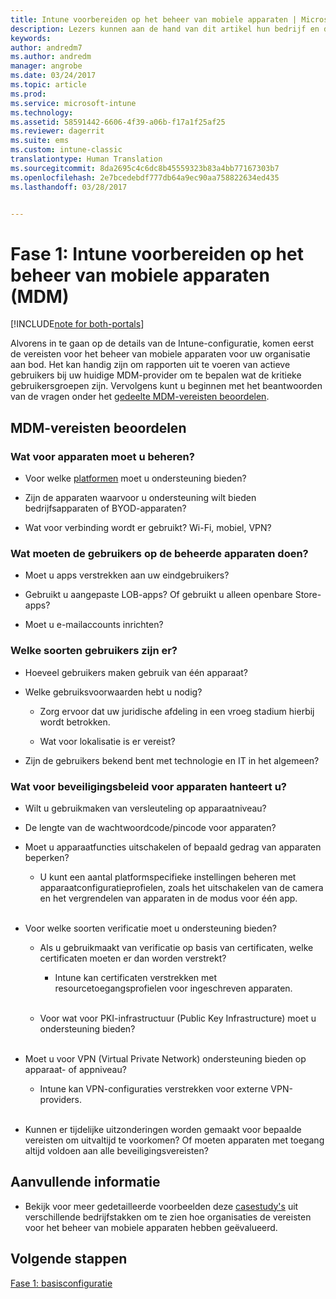 ```yaml
---
title: Intune voorbereiden op het beheer van mobiele apparaten | Microsoft Docs
description: Lezers kunnen aan de hand van dit artikel hun bedrijf en de technische vereisten evalueren voordat ze naar Intune migreren.
keywords: 
author: andredm7
ms.author: andredm
manager: angrobe
ms.date: 03/24/2017
ms.topic: article
ms.prod: 
ms.service: microsoft-intune
ms.technology: 
ms.assetid: 58591442-6606-4f39-a06b-f17a1f25af25
ms.reviewer: dagerrit
ms.suite: ems
ms.custom: intune-classic
translationtype: Human Translation
ms.sourcegitcommit: 8da2695c4c6dc8b45559323b83a4bb77167303b7
ms.openlocfilehash: 2e7bcedebdf777db64a9ec90aa758822634ed435
ms.lasthandoff: 03/28/2017


---
```


# <a name="phase-1-prepare-intune-for-mobile-device-management-mdm"></a>Fase 1: Intune voorbereiden op het beheer van mobiele apparaten (MDM)

[!INCLUDE[note for both-portals](../includes/note-for-both-portals.md)]

Alvorens in te gaan op de details van de Intune-configuratie, komen eerst de vereisten voor het beheer van mobiele apparaten voor uw organisatie aan bod. Het kan handig zijn om rapporten uit te voeren van actieve gebruikers bij uw huidige MDM-provider om te bepalen wat de kritieke gebruikersgroepen zijn. Vervolgens kunt u beginnen met het beantwoorden van de vragen onder het [gedeelte MDM-vereisten beoordelen](https://docs.microsoft.com/intune/plan-design/migration-phase1-prepare-intune-for-mobile-device-management#assess-mdm-requirements).

## <a name="assess-mdm-requirements"></a>MDM-vereisten beoordelen

### <a name="what-kinds-of-devices-do-you-need-to-manage"></a>Wat voor apparaten moet u beheren?

-   Voor welke [platformen](https://docs.microsoft.com/intune/get-started/supported-mobile-devices-and-computers) moet u ondersteuning bieden?

-   Zijn de apparaten waarvoor u ondersteuning wilt bieden bedrijfsapparaten of BYOD-apparaten?

-   Wat voor verbinding wordt er gebruikt? Wi-Fi, mobiel, VPN?

### <a name="what-do-your-users-need-to-do-on-managed-devices"></a>Wat moeten de gebruikers op de beheerde apparaten doen?

-   Moet u apps verstrekken aan uw eindgebruikers?

-   Gebruikt u aangepaste LOB-apps? Of gebruikt u alleen openbare Store-apps?

-   Moet u e-mailaccounts inrichten?

### <a name="what-kinds-of-users"></a>Welke soorten gebruikers zijn er?

-   Hoeveel gebruikers maken gebruik van één apparaat?

-   Welke gebruiksvoorwaarden hebt u nodig?

    -   Zorg ervoor dat uw juridische afdeling in een vroeg stadium hierbij wordt betrokken.

    -   Wat voor lokalisatie is er vereist?

-   Zijn de gebruikers bekend bent met technologie en IT in het algemeen?

### <a name="what-is-your-device-security-policy"></a>Wat voor beveiligingsbeleid voor apparaten hanteert u? 

-   Wilt u gebruikmaken van versleuteling op apparaatniveau?

-   De lengte van de wachtwoordcode/pincode voor apparaten?

-   Moet u apparaatfuncties uitschakelen of bepaald gedrag van apparaten beperken?

    -   U kunt een aantal platformspecifieke instellingen beheren met apparaatconfiguratieprofielen, zoals het uitschakelen van de camera en het vergrendelen van apparaten in de modus voor één app.
<br></br>
-   Voor welke soorten verificatie moet u ondersteuning bieden?

    -   Als u gebruikmaakt van verificatie op basis van certificaten, welke certificaten moeten er dan worden verstrekt?

        -   Intune kan certificaten verstrekken met resourcetoegangsprofielen voor ingeschreven apparaten.
<br></br>
    -   Voor wat voor PKI-infrastructuur (Public Key Infrastructure) moet u ondersteuning bieden?
<br></br>
-   Moet u voor VPN (Virtual Private Network) ondersteuning bieden op apparaat- of appniveau?

    -   Intune kan VPN-configuraties verstrekken voor externe VPN-providers.
<br></br>
-   Kunnen er tijdelijke uitzonderingen worden gemaakt voor bepaalde vereisten om uitvaltijd te voorkomen? Of moeten apparaten met toegang altijd voldoen aan alle beveiligingsvereisten?

## <a name="additional-information"></a>Aanvullende informatie

-   Bekijk voor meer gedetailleerde voorbeelden deze [casestudy's](https://customers.microsoft.com/en-US/story/mwh-global-now-part-of-stantec-secures-mobile-devices-with-intune) uit verschillende bedrijfstakken om te zien hoe organisaties de vereisten voor het beheer van mobiele apparaten hebben geëvalueerd.

## <a name="next-steps"></a>Volgende stappen

[Fase 1: basisconfiguratie](https://docs.microsoft.com/intune/plan-design/migration-phase1-basic-setup)


